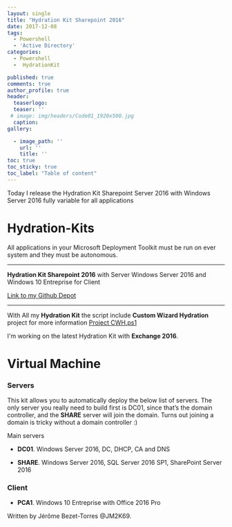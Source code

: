 ```yaml
---
layout: single
title: "Hydration Kit Sharepoint 2016"
date: 2017-12-08
tags: 
  - Powershell
  - 'Active Directory'
categories:
  - Powershell
  -  HydrationKit

published: true
comments: true
author_profile: true
header:
  teaserlogo:
  teaser: ''
 # image: img/headers/Code01_1920x500.jpg
  caption:
gallery:

  - image_path: ''
    url: ''
    title: ''
toc: true
toc_sticky: true
toc_label: "Table of content"
---
```



Today I release the Hydration Kit Sharepoint Server 2016 with Windows Server 2016 fully variable for all applications


# Hydration-Kits

All applications in your Microsoft Deployment Toolkit must be run on ever system and they must be autonomous.

------

**Hydration Kit Sharepoint 2016** with Server Windows Server 2016 and Windows 10 Entreprise for Client

 [Link to my Github Depot]( https://github.com/JM2K69/Hydrations-Kit/tree/master/HydraSharepoint)

------

With All my **Hydration Kit** the script include **Custom Wizard Hydration** project for more information [Project CWH.ps1]( https://jm2k69.github.io/2017-04-26-Custom-Wizard-Hydration-Release/) 

I'm working on the latest Hydration Kit with **Exchange 2016**.






# Virtual Machine



### Servers

This kit allows you to automatically deploy the below list of servers. The only server you really need to build first is DC01, since that’s the domain controller, and the **SHARE** server will join the domain. Turns out joining a domain is tricky without a domain controller :)

Main servers



- **DC01**. Windows Server 2016, DC, DHCP, CA and DNS

- **SHARE**. Windows Server 2016, SQL Server 2016 SP1, SharePoint Server 2016



### Client

- **PCA1**. Windows 10 Entreprise with Office 2016 Pro






Written by Jérôme Bezet-Torres @JM2K69.